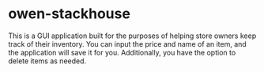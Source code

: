 # owen-stackhouse
 This is a GUI application built for the purposes of helping store owners keep track of their inventory. You can input the price and name of an item, and the application will save it for you. Additionally, you have the option to delete items as needed.
